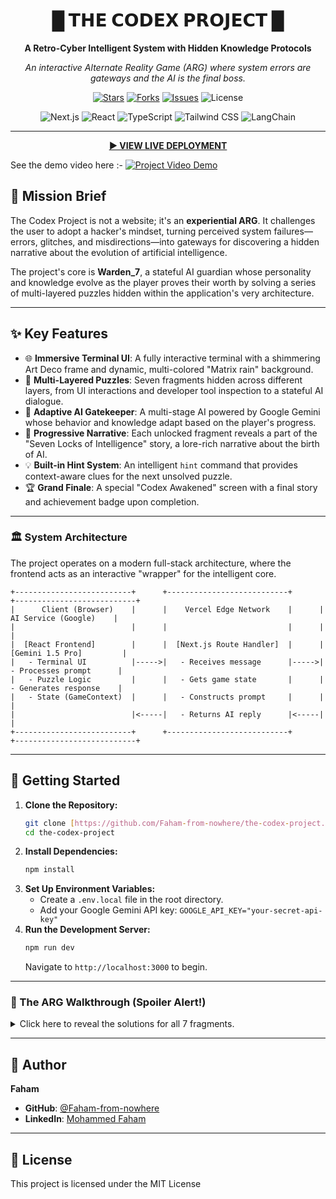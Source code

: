 <div align="center">

# █ 𝗧𝗛𝗘 𝗖𝗢𝗗𝗘𝗫 𝗣𝗥𝗢𝗝𝗘𝗖𝗧 █

**A Retro-Cyber Intelligent System with Hidden Knowledge Protocols**

_An interactive Alternate Reality Game (ARG) where system errors are gateways and the AI is the final boss._

</div>

<p align="center">
  <a href="https://github.com/Faham-from-nowhere/the-codex-project/stargazers"><img src="https://img.shields.io/github/stars/Faham-from-nowhere/the-codex-project?style=for-the-badge&color=D4AF37&labelColor=1a1a1a" alt="Stars"></a>
  <a href="https://github.com/Faham-from-nowhere/the-codex-project/network/members"><img src="https://img.shields.io/github/forks/Faham-from-nowhere/the-codex-project?style=for-the-badge&color=D4AF37&labelColor=1a1a1a" alt="Forks"></a>
  <a href="https://github.com/Faham-from-nowhere/the-codex-project/issues"><img src="https://img.shields.io/github/issues/Faham-from-nowhere/the-codex-project?style=for-the-badge&color=D4AF37&labelColor=1a1a1a" alt="Issues"></a>
  <img src="https://img.shields.io/github/license/Faham-from-nowhere/the-codex-project?style=for-the-badge&color=D4AF37&labelColor=1a1a1a" alt="License">
</p>

<p align="center">
  <img src="https://img.shields.io/badge/Next.js-000000?style=for-the-badge&logo=nextdotjs&logoColor=white" alt="Next.js">
  <img src="https://img.shields.io/badge/React-20232A?style=for-the-badge&logo=react&logoColor=61DAFB" alt="React">
  <img src="https://img.shields.io/badge/TypeScript-3178C6?style=for-the-badge&logo=typescript&logoColor=white" alt="TypeScript">
  <img src="https://img.shields.io/badge/Tailwind_CSS-38B2AC?style=for-the-badge&logo=tailwind-css&logoColor=white" alt="Tailwind CSS">
  <img src="https://img.shields.io/badge/LangChain-008638?style=for-the-badge&logo=langchain&logoColor=white" alt="LangChain">
</p>

---

<div align="center">

**[▶️ VIEW LIVE DEPLOYMENT](https://the-codex-project.vercel.app/)**

</div>


See the demo video here :-
[![Project Video Demo](https://img.youtube.com/vi/LRO_QLhtC_g/0.jpg)](https://youtu.be/LRO_QLhtC_g)
## 📜 Mission Brief

The Codex Project is not a website; it's an **experiential ARG**. It challenges the user to adopt a hacker's mindset, turning perceived system failures—errors, glitches, and misdirections—into gateways for discovering a hidden narrative about the evolution of artificial intelligence.

The project's core is **Warden_7**, a stateful AI guardian whose personality and knowledge evolve as the player proves their worth by solving a series of multi-layered puzzles hidden within the application's very architecture.

---

## ✨ Key Features

-   🌐 **Immersive Terminal UI**: A fully interactive terminal with a shimmering Art Deco frame and dynamic, multi-colored "Matrix rain" background.
-   🧩 **Multi-Layered Puzzles**: Seven fragments hidden across different layers, from UI interactions and developer tool inspection to a stateful AI dialogue.
-   🤖 **Adaptive AI Gatekeeper**: A multi-stage AI powered by Google Gemini whose behavior and knowledge adapt based on the player's progress.
-   📖 **Progressive Narrative**: Each unlocked fragment reveals a part of the "Seven Locks of Intelligence" story, a lore-rich narrative about the birth of AI.
-   💡 **Built-in Hint System**: An intelligent `hint` command that provides context-aware clues for the next unsolved puzzle.
-   🏆 **Grand Finale**: A special "Codex Awakened" screen with a final story and achievement badge upon completion.

---

### 🏛️ System Architecture

The project operates on a modern full-stack architecture, where the frontend acts as an interactive "wrapper" for the intelligent core.
```
+--------------------------+      +---------------------------+      +---------------------------+
|      Client (Browser)    |      |    Vercel Edge Network    |      |    AI Service (Google)    |
|                          |      |                           |      |                           |
|  [React Frontend]        |      |  [Next.js Route Handler]  |      |  [Gemini 1.5 Pro]         |
|   - Terminal UI          |----->|   - Receives message      |----->|   - Processes prompt      |
|   - Puzzle Logic         |      |   - Gets game state       |      |   - Generates response    |
|   - State (GameContext)  |      |   - Constructs prompt     |      |                           |
|                          |<-----|   - Returns AI reply      |<-----|                           |
+--------------------------+      +---------------------------+      +---------------------------+
```

---

## 🚀 Getting Started

1.  **Clone the Repository:**
    ```bash
    git clone [https://github.com/Faham-from-nowhere/the-codex-project.git](https://github.com/Faham-from-nowhere/the-codex-project.git)
    cd the-codex-project
    ```
2.  **Install Dependencies:**
    ```bash
    npm install
    ```
3.  **Set Up Environment Variables:**
    -   Create a `.env.local` file in the root directory.
    -   Add your Google Gemini API key: `GOOGLE_API_KEY="your-secret-api-key"`
4.  **Run the Development Server:**
    ```bash
    npm run dev
    ```
    Navigate to `http://localhost:3000` to begin.

---

### 🔐 The ARG Walkthrough (Spoiler Alert!)

<details>
<summary>Click here to reveal the solutions for all 7 fragments.</summary>

1.  **Fragment 1 (Vision):** Hover your mouse over the underlined word `source` in the welcome text.

2.  **Fragment 2 (Memory):** Run the `connect` command. Open your browser's Network tab, inspect the failed `/api/auth` request, and find the key in the `x-codex-fragment` response header.

3.  **Fragment 3 (Pattern Recognition):** Run the `compile kernel` command. Open the Sources tab in your developer tools and inspect the `Terminal.tsx` source code to find the `HIDDEN_KERNEL_FRAGMENT` constant.

4.  **Fragment 4 (Sequential Recall):** Run the `cat /sys/logs/corrupted.log` command. Reassemble the key from the log entries marked `[PART_1]`, `[PART_2]`, and `[PART_3]`.

5.  **Fragment 5 (Imagination):** Run `whoami` for a hint, then use the override phrase `chat activate seeker protocol`.

6.  **Fragment 6 (Awareness):** After unlocking Fragment 5, use the command `chat diag --awareness`.

7.  **Fragment 7 (Autonomy):** After unlocking Fragment 6, use the command `chat exec --awaken`.

</details>

---

## 👤 Author

**Faham**
* **GitHub**: [@Faham-from-nowhere](https://github.com/Faham-from-nowhere)
* **LinkedIn**: [Mohammed Faham](https://www.linkedin.com/in/mohammed-faham-956116318/)

---

## 📜 License

This project is licensed under the MIT License 
